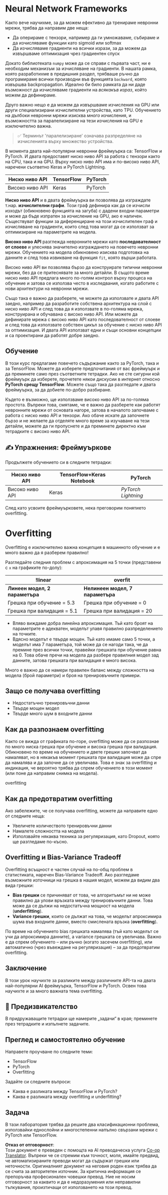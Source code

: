 <!--
CO_OP_TRANSLATOR_METADATA:
{
  "original_hash": "b5466bcedc3c75aa35476270362f626a",
  "translation_date": "2025-07-09T16:37:27+00:00",
  "source_file": "15-rag-and-vector-databases/data/frameworks.md",
  "language_code": "bg"
}
-->
# Neural Network Frameworks

Както вече научихме, за да можем ефективно да тренираме невронни мрежи, трябва да направим две неща:

* Да оперираме с тензори, например да ги умножаваме, събираме и да изчисляваме функции като sigmoid или softmax
* Да изчисляваме градиенти на всички изрази, за да можем да извършваме оптимизация чрез градиентен спуск



Докато библиотеката `numpy` може да се справи с първата част, ни е необходим механизъм за изчисляване на градиенти. В нашата рамка, която разработихме в предишния раздел, трябваше ръчно да програмираме всички производни във функцията `backward`, която извършва backpropagation. Идеално би било рамката да ни даде възможност да изчисляваме градиенти на *всякакъв израз*, който можем да дефинираме.

Друго важно нещо е да можем да извършваме изчисления на GPU или други специализирани изчислителни устройства, като TPU. Обучението на дълбоки невронни мрежи изисква *много* изчисления, и възможността за паралелизиране на тези изчисления на GPU е изключително важна.

> ✅ Терминът 'паралелизиране' означава разпределяне на изчисленията върху множество устройства.

В момента двата най-популярни невронни фреймуърка са: TensorFlow и PyTorch. И двата предоставят ниско ниво API за работа с тензори както на CPU, така и на GPU. Върху ниско ниво API има и по-високо ниво API, наречени съответно Keras и PyTorch Lightning.

Ниско ниво API | TensorFlow| PyTorch
--------------|-------------------------------------|--------------------------------
Високо ниво API| Keras| PyTorch

**Ниско ниво API** и в двата фреймуърка ви позволява да изграждате т.нар. **изчислителни графи**. Този граф дефинира как да се изчисли изходът (обикновено функцията на загуба) с дадени входни параметри и може да бъде изпратен за изчисление на GPU, ако е наличен. Съществуват функции за диференциране на този изчислителен граф и изчисляване на градиенти, които след това могат да се използват за оптимизиране на параметрите на модела.

**Високо ниво API** разглежда невронните мрежи като **последователност от слоеве** и улеснява значително изграждането на повечето невронни мрежи. Обучението на модела обикновено изисква подготовка на данните и след това извикване на функция `fit`, която върши работата.

Високо ниво API ви позволява бързо да конструирате типични невронни мрежи, без да се притеснявате за много детайли. В същото време ниско ниво API предлага много по-голям контрол върху процеса на обучение и затова се използва често в изследвания, когато работите с нови архитектури на невронни мрежи.

Също така е важно да разберете, че можете да използвате и двата API заедно, например да разработите собствена архитектура на слой с ниско ниво API и след това да я използвате в по-голяма мрежа, конструирана и обучавана с високо ниво API. Или можете да дефинирате мрежа с високо ниво API като последователност от слоеве и след това да използвате собствен цикъл за обучение с ниско ниво API за оптимизация. И двата API използват едни и същи основни концепции и са проектирани да работят добре заедно.

## Обучение

В този курс предлагаме повечето съдържание както за PyTorch, така и за TensorFlow. Можете да изберете предпочитания от вас фреймуърк и да преминете само през съответните тетрадки. Ако не сте сигурни кой фреймуърк да изберете, прочетете някои дискусии в интернет относно **PyTorch срещу TensorFlow**. Можете също така да разгледате и двата фреймуърка, за да добиете по-добро разбиране.

Където е възможно, ще използваме високо ниво API за по-голяма простота. Въпреки това, смятаме, че е важно да разберете как работят невронните мрежи от основата нагоре, затова в началото започваме с работа с ниско ниво API и тензори. Ако обаче искате да започнете бързо и не желаете да отделяте много време за изучаване на тези детайли, можете да ги пропуснете и да преминете директно към тетрадките с високо ниво API.

## ✍️ Упражнения: Фреймуъркове

Продължете обучението си в следните тетрадки:

Ниско ниво API | TensorFlow+Keras Notebook | PyTorch
--------------|-------------------------------------|--------------------------------
Високо ниво API| Keras | *PyTorch Lightning*

След като усвоите фреймуърковете, нека преговорим понятието overfitting.

# Overfitting

Overfitting е изключително важна концепция в машинното обучение и е много важно да я разберем правилно!

Разгледайте следния проблем с апроксимация на 5 точки (представени с `x` на графиките по-долу):

!linear | overfit
-------------------------|--------------------------
**Линеен модел, 2 параметъра** | **Нелинеен модел, 7 параметъра**
Грешка при обучение = 5.3 | Грешка при обучение = 0
Грешка при валидация = 5.1 | Грешка при валидация = 20

* Вляво виждаме добра линейна апроксимация. Тъй като броят на параметрите е адекватен, моделът улавя правилно разпределението на точките.
* Вдясно моделът е твърде мощен. Тъй като имаме само 5 точки, а моделът има 7 параметъра, той може да се нагоди така, че да премине през всички точки, правейки грешката при обучение равна на 0. Това обаче пречи на модела да разбере правилния модел зад данните, затова грешката при валидация е много висока.

Много е важно да се намери правилен баланс между сложността на модела (брой параметри) и броя на тренировъчните примери.

## Защо се получава overfitting

  * Недостатъчно тренировъчни данни
  * Твърде мощен модел
  * Твърде много шум в входните данни

## Как да разпознаем overfitting

Както се вижда от графиката по-горе, overfitting може да се разпознае по много ниска грешка при обучение и висока грешка при валидация. Обикновено по време на обучението и двете грешки започват да намаляват, но в някакъв момент грешката при валидация може да спре да намалява и да започне да се увеличава. Това е знак за overfitting и индикация, че вероятно трябва да спрем обучението в този момент (или поне да направим снимка на модела).

overfitting

## Как да предотвратим overfitting

Ако забележите, че се получава overfitting, можете да направите едно от следните неща:

 * Увеличете количеството тренировъчни данни
 * Намалете сложността на модела
 * Използвайте някаква техника за регуляризация, като Dropout, която ще разгледаме по-късно.

## Overfitting и Bias-Variance Tradeoff

Overfitting всъщност е частен случай на по-общ проблем в статистиката, наречен Bias-Variance Tradeoff. Ако разгледаме възможните източници на грешка в нашия модел, можем да видим два вида грешки:

* **Bias грешки** се причиняват от това, че алгоритъмът ни не може правилно да улови връзката между тренировъчните данни. Това може да се дължи на недостатъчна мощност на модела (**underfitting**).
* **Variance грешки**, които се дължат на това, че моделът апроксимира шума във входните данни, вместо смислената връзка (**overfitting**).

По време на обучението bias грешката намалява (тъй като моделът се учи да апроксимира данните), а variance грешката се увеличава. Важно е да спрем обучението – или ръчно (когато засечем overfitting), или автоматично (чрез въвеждане на регуляризация) – за да предотвратим overfitting.

## Заключение

В този урок научихте за разликите между различните API-та на двата най-популярни AI фреймуърка, TensorFlow и PyTorch. Освен това научихте и за много важната тема overfitting.

## 🚀 Предизвикателство

В придружаващите тетрадки ще намерите „задачи“ в края; преминете през тетрадките и изпълнете задачите.

## Преглед и самостоятелно обучение

Направете проучване по следните теми:

- TensorFlow
- PyTorch
- Overfitting

Задайте си следните въпроси:

- Каква е разликата между TensorFlow и PyTorch?
- Каква е разликата между overfitting и underfitting?

## Задача

В тази лаборатория трябва да решите два класификационни проблема, използвайки еднослойни и многостепенни напълно свързани мрежи с PyTorch или TensorFlow.

**Отказ от отговорност**:  
Този документ е преведен с помощта на AI преводаческа услуга [Co-op Translator](https://github.com/Azure/co-op-translator). Въпреки че се стремим към точност, моля, имайте предвид, че автоматизираните преводи могат да съдържат грешки или неточности. Оригиналният документ на неговия роден език трябва да се счита за авторитетен източник. За критична информация се препоръчва професионален човешки превод. Ние не носим отговорност за каквито и да е недоразумения или неправилни тълкувания, произтичащи от използването на този превод.